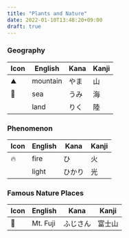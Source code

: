 ```yaml
---
title: "Plants and Nature"
date: 2022-01-10T13:48:20+09:00
draft: true
---
```

### Geography
| Icon | English  | Kana | Kanji |
|------|----------|------|-------|
| ⛰️    | mountain | やま | 山    |
| 🌊   | sea      | うみ | 海    |
|      | land     | りく | 陸    |

### Phenomenon
| Icon  | English | Kana   | Kanji |
|-------|---------|--------|-------|
| 🔥    | fire    | ひ     | 火    |
|       | light   | ひかり | 光    |


### Famous Nature Places
| Icon | English  | Kana     | Kanji  |
|------|----------|----------|--------|
| 🗻   | Mt. Fuji | ふじさん | 富士山 |
